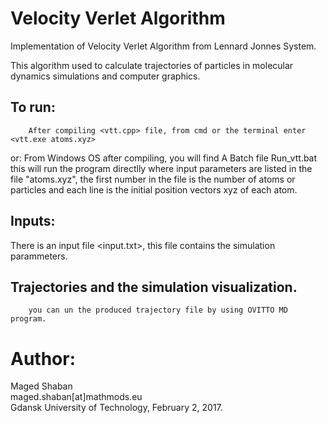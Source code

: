 # Velocity Verlet Algorithm
Implementation of Velocity Verlet Algorithm from Lennard Jonnes System.

This algorithm used to calculate trajectories of particles in molecular dynamics simulations and computer graphics.



## To run:
        After compiling <vtt.cpp> file, from cmd or the terminal enter <vtt.exe atoms.xyz>
      
or: From Windows OS after compiling, you will find A Batch file Run_vtt.bat 
      this will run the program directlly where input parameters are listed in the file "atoms.xyz", the first number in the file is the number of atoms or particles and each line is the initial position vectors xyz of each atom.

## Inputs:
There is an input file <input.txt>, this file contains the simulation parammeters.

## Trajectories and the simulation visualization.
        you can un the produced trajectory file by using OVITTO MD program.
  

# Author:
 Maged Shaban <br />
 maged.shaban[at]mathmods.eu <br />
 Gdansk University of Technology, February 2, 2017. <br />
